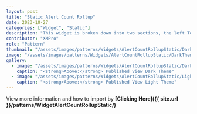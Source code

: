```yaml
---
layout: post
title: "Static Alert Count Rollup"
date: 2023-10-27
categories: ["Widget", "Static"]
description: "This widget is broken down into two sections, the left Total Assets is the total area and the right section past the vertical line is where you can get specific."
contributor: "XMPro"
role: "Pattern"
thumbnail: "/assets/images/patterns/Widgets/AlertCountRollupStatic/DarkTheme/AlertCountRollupStaticPublishedMode.png"
image: "/assets/images/patterns/Widgets/AlertCountRollupStatic/DarkTheme/AlertCountRollupStaticPublishedMode.png"
gallery:
  - image: "/assets/images/patterns/Widgets/AlertCountRollupStatic/DarkTheme/AlertCountRollupStaticPublishedMode.png"
    caption: "<strong>Above:</strong> Published View Dark Theme"
  - image: "/assets/images/patterns/Widgets/AlertCountRollupStatic/LightTheme/AlertCountRollupStaticPublishedMode.png"
    caption: "<strong>Above:</strong> Published View Light Theme"
---
```


View more information and how to import by <strong>[Clicking Here]({{ site.url }}/patterns/WidgetAlertCountRollupStatic/)</strong>